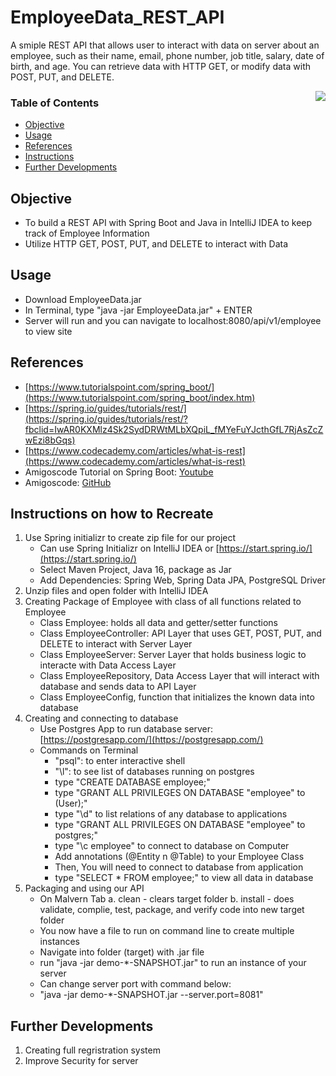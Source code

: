 # EmployeeData_REST_API
A smiple REST API that allows user to interact with data on server about an employee, such as their name, email, phone number, job title, salary, date of birth, and age. You can retrieve data with HTTP GET, or modify data with POST, PUT, and DELETE. 

<img align="right" src="https://user-images.githubusercontent.com/49771001/117326104-553b2e00-ae5f-11eb-855d-8479fb0a4959.jpg">

### Table of Contents
- [Objective](#Objective)
- [Usage](#Usage)
- [References](#References)
- [Instructions](#Instructions)
- [Further Developments](#Further-Developments)

## Objective
- To build a REST API with Spring Boot and Java in IntelliJ IDEA to keep track of Employee Information
- Utilize HTTP GET, POST, PUT, and DELETE to interact with Data

## Usage
- Download EmployeeData.jar
- In Terminal, type "java -jar EmployeeData.jar" + ENTER  
- Server will run and you can navigate to localhost:8080/api/v1/employee to view site

## References 
- [https://www.tutorialspoint.com/spring_boot/](https://www.tutorialspoint.com/spring_boot/index.htm)
- [https://spring.io/guides/tutorials/rest/](https://spring.io/guides/tutorials/rest/?fbclid=IwAR0KXMlz4Sk2SydDRWtMLbXQpiL_fMYeFuYJcthGfL7RjAsZcZwEzi8bGqs)
- [https://www.codecademy.com/articles/what-is-rest](https://www.codecademy.com/articles/what-is-rest)
- Amigoscode Tutorial on Spring Boot: [Youtube](https://www.youtube.com/watch?v=9SGDpanrc8U)
- Amigoscode: [GitHub](https://github.com/amigoscode/spring-data-jpa-course)


## Instructions on how to Recreate
1. Use Spring initializr to create zip file for our project
    - Can use Spring Initializr on IntelliJ IDEA or [https://start.spring.io/](https://start.spring.io/)
    - Select Maven Project, Java 16, package as Jar
    - Add Dependencies: Spring Web, Spring Data JPA, PostgreSQL Driver
2. Unzip files and open folder with IntelliJ IDEA
3. Creating Package of Employee with class of all functions related to Employee
     - Class Employee: holds all data and getter/setter functions
     - Class EmployeeController: API Layer that uses GET, POST, PUT, and DELETE to interact with Server Layer
     - Class EmployeeServer: Server Layer that holds business logic to interacte with Data Access Layer
     - Class EmployeeRepository, Data Access Layer that will interact with database and sends data to API Layer
     - Class EmployeeConfig, function that initializes the known data into database
5. Creating and connecting to database
      - Use Postgres App to run database server: [https://postgresapp.com/](https://postgresapp.com/)
      - Commands on Terminal
        - "psql": to enter interactive shell
        - "\l": to see list of databases running on postgres
        - type "CREATE DATABASE employee;"
        - type "GRANT ALL PRIVILEGES ON DATABASE "employee" to (User);"
        - type "\d" to list relations of any database to applications
        - type "GRANT ALL PRIVILEGES ON DATABASE "employee" to postgres;"
        - type "\c employee" to connect to database on Computer
        - Add annotations (@Entity n @Table) to your Employee Class
        - Then, You will need to connect to database from application
        - type "SELECT * FROM employee;" to view all data in database
6. Packaging and using our API
    - On Malvern Tab
        a. clean - clears target folder
        b. install - does validate, complie, test, package, and verify code into new target folder
    - You now have a file to run on command line to create multiple instances
    - Navigate into folder (target) with .jar file
    - run "java -jar demo-*-SNAPSHOT.jar" to run an instance of your server 
    - Can change server port with command below:
    - "java -jar demo-*-SNAPSHOT.jar --server.port=8081"

## Further Developments
1. Creating full regristration system
2. Improve Security for server
